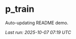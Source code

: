 # p_train

Auto-updating README demo.

<!--START_SECTION:status-->
_Last run: 2025-10-07 07:19 UTC_
<!--END_SECTION:status-->

































































































































































































































































































































































































































































































































































































































































































































































































































































































































































































































































































































